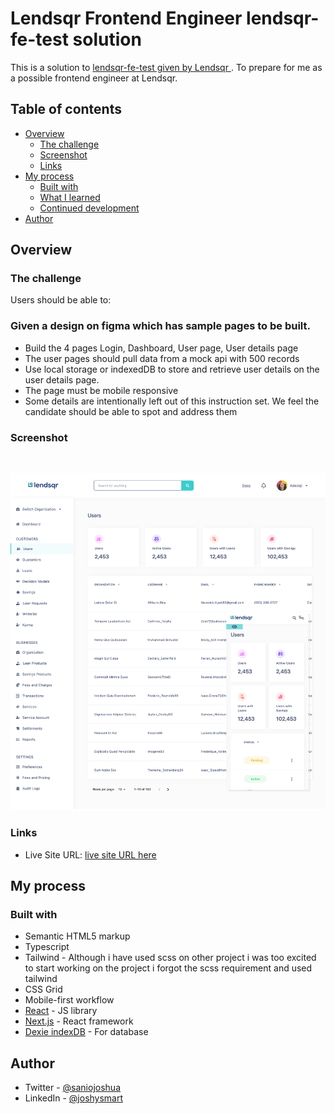 # Lendsqr Frontend Engineer lendsqr-fe-test solution

This is a solution to [lendsqr-fe-test given by Lendsqr ](). To prepare for me as a possible frontend engineer at Lendsqr.

## Table of contents

- [Overview](#overview)
  - [The challenge](#the-challenge)
  - [Screenshot](#screenshot)
  - [Links](#links)
- [My process](#my-process)
  - [Built with](#built-with)
  - [What I learned](#what-i-learned)
  - [Continued development](#continued-development)
- [Author](#author)

## Overview

### The challenge

Users should be able to:

### Given a design on figma which has sample pages to be built.

- Build the 4 pages Login, Dashboard, User page, User details page
- The user pages should pull data from a mock api with 500 records
- Use local storage or indexedDB to store and retrieve user details on the user details page.
- The page must be mobile responsive
- Some details are intentionally left out of this instruction set. We feel the candidate should be able to spot and address them

### Screenshot

<br/>

![](./public/assets/images/screenshot.png)

### Links

- Live Site URL: [live site URL here]()

## My process

### Built with

- Semantic HTML5 markup
- Typescript
- Tailwind - Although i have used scss on other project i was too excited to start working on the project i forgot the scss requirement and used tailwind
- CSS Grid
- Mobile-first workflow
- [React](https://reactjs.org/) - JS library
- [Next.js](https://nextjs.org/) - React framework
- [Dexie indexDB](https://dexie.org/) - For database

## Author

- Twitter - [@saniojoshua](https://www.twitter.com/saniojoshua)
- LinkedIn - [@joshysmart](https://www.linkedin.com/in/joshysmart/)
